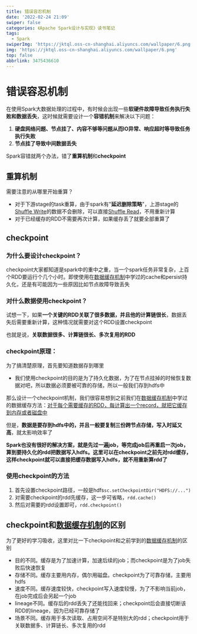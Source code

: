 ```yaml
---
title: 错误容忍机制
date: '2022-02-24 21:09'
swiper: false
categories: 《Apache Spark设计与实现》读书笔记
tags:
  - Spark
swiperImg: 'https://jktql.oss-cn-shanghai.aliyuncs.com/wallpaper/6.png'
img: 'https://jktql.oss-cn-shanghai.aliyuncs.com/wallpaper/6.png'
top: false
abbrlink: 3475436610
---
```



# 错误容忍机制

在使用Spark大数据处理的过程中，有时候会出现一些**软硬件故障导致任务执行失败和数据丢失**，这时候就需要设计一个**容错机制**来解决以下问题：

1. **硬盘网络问题、节点挂了、内容不够等问题从而IO异常、响应超时等导致任务执行失败**
2. **节点挂了导致中间数据丢失**



Spark容错就两个办法，错了**重算机制**和**checkpoint**

## 重算机制

需要注意的从哪里开始重算？

- 对于下游stage的task重算，由于spark有"**延迟删除策略**"，上游stage的[Shuffle Write](https://www.wolai.com/nq1kb81XTb1VVkziL3Upor)的数据不会删除，可以直接[Shuffle Read](https://www.wolai.com/cTLVKNfWtxPNoBNEYXQtnB)，不用重新计算
- 对于已经缓存的RDD不需要再次计算，如果缓存丢了就要全部重算了

## checkpoint

### 为什么要设计checkpoint？

checkpoint大家都知道是spark中的重中之重，当一个spark任务非常复杂，上百个RDD要运行个几个小时。即使使用在[数据缓存机制](https://www.wolai.com/4BX17njvWhVDdWiRpGyXdr)中学过的cache和persist持久化，还是有可能因为一些原因比如节点故障导致丢失

### 对什么数据使用checkpoint？

试想一下，如果**一个关键的RDD关联了很多数据，并且他的计算链很长**，数据丢失后需要重新计算，这种情况就需要对这个RDD设置checkpoint

也就是说，**关联数据很多、计算链很长、多次复用的RDD**

### checkpoint原理：

为了搞清楚原理，首先要知道数据存到哪里

- 我们使用checkpoint的目的是为了持久化数据，为了在节点挂掉的时候恢复数据对吧，所以数据必须要被可靠的存储，所以一般我们存到hdfs中



那么设计一个checkpoint机制，我们很容易想到之前我们在[数据缓存机制](https://www.wolai.com/4BX17njvWhVDdWiRpGyXdr)中学过的数据缓存方法：[对于每个需要缓存的RDD，每计算出一个record，就把它缓存到内存或者磁盘中](https://www.wolai.com/weKngpSB5ZymwL3Cvpe6Et)

但是，**数据是要存到hdfs中的，并且一般要复制三份跨节点存储，写入时延又高**，就太影响效率了

**Spark也没有很好的解决方案，就是先过一遍job，等完成job后再重启一次job，算到要持久化的rdd把数据写入hdfs。这里可以在checkpoint之前先对rdd缓存，这样checkpoint就可以直接把缓存数据写入hdfs，就不用重新算rdd了**

### 使用checkpoint的方法

1. 首先设置checkpoint路径，一般是hdfs`sc.setCheckpointDir("HDFS://...")`
2. 对需要checkpoint的rdd先缓存，这一步可省略，`rdd.cache()`
3. 然后对需要的rdd设置即可，`rdd.checkpoint()`



## checkpoint和[数据缓存机制](https://www.wolai.com/4BX17njvWhVDdWiRpGyXdr)的区别

为了更好的学习吸收，这里对比一下checkpoint和之前学到的[数据缓存机制](https://www.wolai.com/4BX17njvWhVDdWiRpGyXdr)的区别

- 目的不同。缓存是为了加速计算，加速后续的job；而checkpoint是为了job失败后快速恢复
- 存储不同。缓存主要用内存，偶尔用磁盘。checkpoint为了可靠存储，主要用hdfs
- 速度不同。缓存速度较快，checkpoint写入速度较慢，为了不影响当前job，在job完成后会另起一个job
- lineage不同。缓存后的rdd丢失了还能找回来；checkpoint后会直接切断该RDD的lineage，因为已经可靠存储了
- 场景不同。缓存用于多次读取、占用空间不是特别大的rdd；checkpoint用于关联数据多、计算链长、多次复用的rdd

